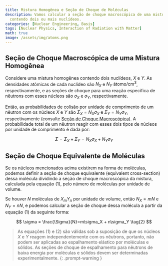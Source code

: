```yaml
---
title: Mistura Homogênea e Seção de Choque de Moléculas
description: Vamos calcular a seção de choque macroscópica de uma mistura homogênea
  contendo dois ou mais nuclídeos.
categories: [Nuclear Engineering, Basis]
tags: [Nuclear Physics, Interaction of Radiation with Matter]
math: true
image: /assets/img/atoms.png
---
```

## Seção de Choque Macroscópica de uma Mistura Homogênea
Considere uma mistura homogênea contendo dois nuclídeos, $X$ e $Y$. As densidades atômicas de cada nuclídeo são $N_X$ e $N_Y$ $\text{átomo/cm}^3$, respectivamente, e as seções de choque para uma reação específica de nêutrons com esses núcleos são $\sigma_X$ e $\sigma_Y$, respectivamente.

Então, as probabilidades de colisão por unidade de comprimento de um nêutron com os núcleos $X$ e $Y$ são $\Sigma_X=N_X\sigma_X$ e $\Sigma_Y=N_Y\sigma_Y$, respectivamente (consulte [Seção de Choque Macroscópica](/posts/Neutron-Interactions-and-Cross-sections/#seção-de-choque-macroscópica-macroscopic-cross-section)). A probabilidade total de um nêutron reagir com esses dois tipos de núcleos por unidade de comprimento é dada por:

$$ \Sigma = \Sigma_X + \Sigma_Y = N_X\sigma_X + N_Y\sigma_Y \tag{1}$$

## Seção de Choque Equivalente de Moléculas
Se os núcleos mencionados acima existirem na forma de moléculas, podemos definir a seção de choque equivalente (equivalent cross-section) dessa molécula dividindo a seção de choque macroscópica da mistura, calculada pela equação (1), pelo número de moléculas por unidade de volume.

Se houver $N$ moléculas de $X_mY_n$ por unidade de volume, então $N_X=mN$ e $N_Y=nN$, e podemos calcular a seção de choque dessa molécula a partir da equação (1) da seguinte forma:

$$ \sigma = \frac{\Sigma}{N}=m\sigma_X + n\sigma_Y \tag{2} $$

> As equações (1) e (2) são válidas sob a suposição de que os núcleos $X$ e $Y$ reagem independentemente com os nêutrons, portanto, não podem ser aplicadas ao espalhamento elástico por moléculas e sólidos.
> As seções de choque de espalhamento para nêutrons de baixa energia por moléculas e sólidos devem ser determinadas experimentalmente.
{: .prompt-warning }
